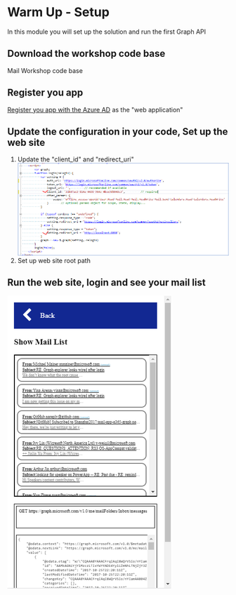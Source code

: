 # Warm Up - Setup
In this module you will set up the solution and run the first Graph API

## Download the workshop code base
Mail Workshop code base

## Register you app
[Register you app with the Azure AD](https://developer.microsoft.com/en-us/graph/docs/concepts/auth_register_app_v2) as the "web application" 

## Update the configuration in your code, Set up the web site
1. Update the "client_id" and "redirect_uri"
![alt text](code-config.png "Code Configuration")
2. Set up web site root path 

## Run the web site, login and see your mail list
![alt text](showmaillist.PNG "The mail list")


